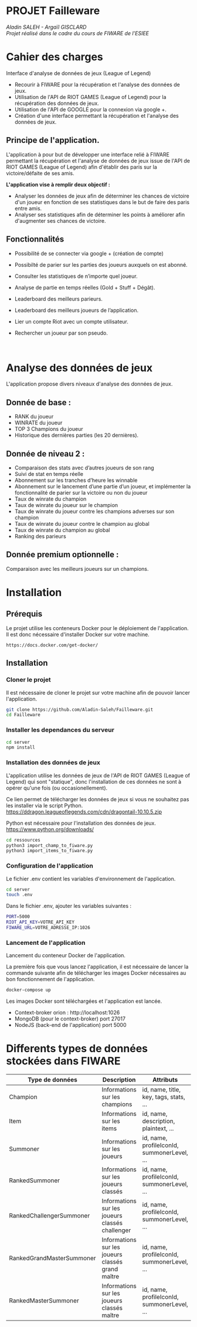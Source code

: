 # **PROJET Failleware**
*Aladin SALEH - Argaïl GISCLARD*  
*Projet réalisé dans le cadre du cours de FIWARE de l'ESIEE*  


# **Cahier des charges**
Interface d'analyse de données de jeux (League of Legend)

* Recourir à FIWARE pour la récupération et l'analyse des données de jeux.
* Utilisation de l'API de RIOT GAMES (League of Legend) pour la récupération des données de jeux.
* Utilisation de l'API de GOOGLE pour la connexion via google +.
* Création d'une interface permettant la récupération et l'analyse des données de jeux.


## **Principe de l'application.**

L'application à pour but de développer une interface relié à FIWARE permettant la récupération et l'analyse de données de jeux issue de l'API de RIOT GAMES (League of Legend) afin d'établir des paris sur la victoire/défaite de ses amis.  

**L'application vise à remplir deux objectif :**  
- Analyser les données de jeux afin de déterminer les chances de victoire d'un joueur en fonction de ses statistiques dans le but de faire des paris entre amis.
- Analyser ses statistiques afin de déterminer les points à améliorer afin d'augmenter ses chances de victoire.

## **Fonctionnalités**
 
* Possibilité de se connecter via google + (création de compte)  

* Possibilté de parier sur les parties des joueurs auxquels on est abonné. 
* Consulter les statistiques de n’importe quel joueur. 

* Analyse de partie en temps réelles (Gold + Stuff + Dégât). 

* Leaderboard des meilleurs parieurs. 

* Leaderboard des meilleurs joueurs de l’application. 

* Lier un compte Riot avec un compte utilisateur. 

* Rechercher un joueur par son pseudo.


<br>

# **Analyse des données de jeux**

L'application propose divers niveaux d'analyse des données de jeux.

## **Donnée de base :**
* RANK du joueur
* WINRATE du joueur
* TOP 3 Champions du joueur
* Historique des dernières parties (les 20 dernières).

## **Donnée de niveau 2 :**
* Comparaison des stats avec d’autres joueurs de son rang
* Suivi de stat en temps réelle
* Abonnement sur les tranches d’heure les winnable
* Abonnement sur le lancement d’une partie d’un joueur, et implémenter la fonctionnalité de parier sur la victoire ou non du joueur
* Taux de winrate du champion 
* Taux de winrate du joueur sur le champion
* Taux de winrate du joueur contre les champions adverses sur son champion 
* Taux de winrate du joueur contre le champion au global  
* Taux de winrate du champion au global
* Ranking des parieurs

## **Donnée premium optionnelle :**
Comparaison avec les meilleurs joueurs sur un champions.



# Installation

## **Prérequis**

Le projet utilise les conteneurs Docker pour le déploiement de l'application.
Il est donc nécessaire d'installer Docker sur votre machine.

```
https://docs.docker.com/get-docker/
```

## **Installation**

### **Cloner le projet**
Il est nécessaire de cloner le projet sur votre machine afin de pouvoir lancer l'application.
```bash
git clone https://github.com/Aladin-Saleh/Failleware.git
cd Failleware
```

### **Installer les dependances du serveur**
```bash
cd server
npm install
```

### **Installation des données de jeux**
L'application utilise les données de jeux de l'API de RIOT GAMES (League of Legend) qui sont "statique", donc l'installation de ces données ne sont à opérer qu'une fois (ou occasionellement).  

Ce lien permet de télécharger les données de jeux si vous ne souhaitez pas les installer via le script Python.
https://ddragon.leagueoflegends.com/cdn/dragontail-10.10.5.zip

Python est nécessaire pour l'installation des données de jeux.
https://www.python.org/downloads/  


```bash	
cd ressources
python3 import_champ_to_fiware.py
python3 import_items_to_fiware.py
```


### **Configuration de l'application**
Le fichier .env contient les variables d'environnement de l'application.

```bash
cd server
touch .env
```
Dans le fichier .env, ajouter les variables suivantes :
```bash
PORT=5000
RIOT_API_KEY=VOTRE_API_KEY
FIWARE_URL=VOTRE_ADRESSE_IP:1026
```

### **Lancement de l'application**
Lancement du conteneur Docker de l'application.

La première fois que vous lancez l'application, il est nécessaire de lancer la commande suivante afin de télécharger les images Docker nécessaires au bon fonctionnement de l'application.

```bash
docker-compose up
```
Les images Docker sont téléchargées et l'application est lancée.

* Context-broker orion : http://localhost:1026
* MongoDB (pour le context-broker) port 27017
* NodeJS (back-end de l'application) port 5000



# **Differents types de données stockées dans FIWARE**

<!-- Tableau -->
| Type de données | Description | Attributs |
| --- | --- | --- |
| Champion | Informations sur les champions | id, name, title, key, tags, stats, ... |
| Item | Informations sur les items | id, name, description, plaintext, ... |
| Summoner | Informations sur les joueurs | id, name, profileIconId, summonerLevel, ... |
| RankedSummoner | Informations sur les joueurs classés | id, name, profileIconId, summonerLevel, ... |
| RankedChallengerSummoner | Informations sur les joueurs classés challenger | id, name, profileIconId, summonerLevel, ... |
| RankedGrandMasterSummoner | Informations sur les joueurs classés grand maître | id, name, profileIconId, summonerLevel, ... |
| RankedMasterSummoner | Informations sur les joueurs classés maître | id, name, profileIconId, summonerLevel, ... |
